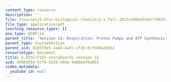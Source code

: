 ```yaml
---
content_type: resource
description: ''
file: /courses/5-07sc-biological-chemistry-i-fall-2013/449bd5545cf99159504e4488ee76e8b3_sb_session13.pdf
file_type: application/pdf
learning_resource_types: []
ocw_type: OCWFile
parent_title: 'Session 13: Respiration: Proton Pumps and ATP Synthesis'
parent_type: CourseSection
parent_uid: 8105f8e5-4a43-4afc-cf2b-0cfeb0aa9832
resourcetype: Document
title: 5.07SC(F13) storyboards session 13
uid: 449bd554-5cf9-9159-504e-4488ee76e8b3
video_metadata:
  youtube_id: null
---
```

